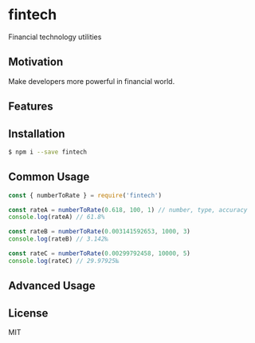 # fintech
Financial technology utilities

## Motivation
Make developers more powerful in financial world.

## Features

## Installation
```sh
$ npm i --save fintech
```

## Common Usage
```js
const { numberToRate } = require('fintech')

const rateA = numberToRate(0.618, 100, 1) // number, type, accuracy
console.log(rateA) // 61.8%

const rateB = numberToRate(0.003141592653, 1000, 3)
console.log(rateB) // 3.142‰

const rateC = numberToRate(0.00299792458, 10000, 5)
console.log(rateC) // 29.97925‱
```

## Advanced Usage

## License
MIT
